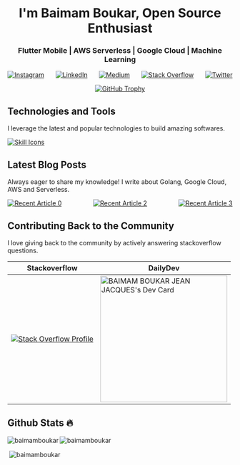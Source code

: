
<h1 align="center">I'm Baimam Boukar, Open Source Enthusiast</h1>

<h3 align="center">Flutter Mobile | AWS Serverless | Google Cloud | Machine Learning </h3>


<center>
  
<div style="display: flex; justify-content: space-between;">
  <a href="https://instagram.com/baimamboukar" target="_blank" rel="noopener noreferrer">
    <img src="https://img.shields.io/badge/Instagram-%23E4405F.svg?logo=Instagram&logoColor=white" alt="Instagram">
  </a>
  <a href="https://linkedin.com/in/baimamboukar" target="_blank" rel="noopener noreferrer">
    <img src="https://img.shields.io/badge/LinkedIn-%230077B5.svg?logo=linkedin&logoColor=white" alt="LinkedIn">
  </a>
  <a href="https://medium.com/@baimamboukar" target="_blank" rel="noopener noreferrer">
    <img src="https://img.shields.io/badge/Medium-12100E?logo=medium&logoColor=white" alt="Medium">
  </a>
  <a href="https://stackoverflow.com/users/15155605" target="_blank" rel="noopener noreferrer">
    <img src="https://img.shields.io/badge/-Stackoverflow-FE7A16?logo=stack-overflow&logoColor=white" alt="Stack Overflow">
  </a>
  <a href="https://twitter.com/baimamjj" target="_blank" rel="noopener noreferrer">
    <img src="https://img.shields.io/badge/Twitter-%231DA1F2.svg?logo=Twitter&logoColor=white" alt="Twitter">
  </a>
</div>
</center>


<p align="center">
  <a href="https://github-profile-trophy.vercel.app/?username=baimamboukar&row=1&theme=darkhub&margin-w=15&no-bg=true" target="_blank" rel="noopener noreferrer">
    <img src="https://github-profile-trophy.vercel.app/?username=baimamboukar&row=1&theme=darkhub&margin-w=15&no-bg=true" alt="GitHub Trophy">
  </a>
</p>

## Technologies and Tools

I leverage the latest and popular technologies to build amazing softwares.

<a href="https://skillicons.dev">
  <img src="https://skillicons.dev/icons?i=flutter,dart,nuxtjs,vuejs,vercel,githubactions,firebase,notion,golang,flask,postman,docker,kubernetes,grafana,prometheus,kafka,tensorflow,gcp,aws,terraform,github,vscode,arduino,markdown&perline=8" alt="Skill Icons">
</a>

## Latest Blog Posts

Always eager to share my knowledge! I write about Golang, Google Cloud, AWS and Serverless.

<div style="display: flex; flex-wrap: wrap; justify-content: space-between;">
  <a href="https://github-readme-medium-recent-article.vercel.app/medium/@baimamboukar/0" target="_blank" rel="noopener noreferrer">
    <img src="https://github-readme-medium-recent-article.vercel.app/medium/@baimamboukar/0?bg=black" alt="Recent Article 0">
  </a>
  <a href="https://github-readme-medium-recent-article.vercel.app/medium/@baimamboukar/1" target="_blank" rel="noopener noreferrer">
    <img src="https://github-readme-medium-recent-article.vercel.app/medium/@baimamboukar/1" alt="Recent Article 2">
  </a>
    <a href="https://github-readme-medium-recent-article.vercel.app/medium/@baimamboukar/2" target="_blank" rel="noopener noreferrer">
    <img src="https://github-readme-medium-recent-article.vercel.app/medium/@baimamboukar/2" alt="Recent Article 3">
  </a>
</div>

## Contributing Back to the Community

I love giving back to the community by actively answering stackoverflow questions.

| Stackoverflow                 | DailyDev                                         |
|-------------------------|----------------------------------------------|
| [![Stack Overflow Profile](https://github-readme-stackoverflow.vercel.app/?userID=15155605)](https://github-readme-stackoverflow.vercel.app/?userID=15155605)        | <a href="https://app.daily.dev/baimamboukar"><img src="https://api.daily.dev/devcards/v2/uWkvPQHe7Evi4oCdre7Xj.png?r=bk0&type=default" alt="BAIMAM BOUKAR JEAN JACQUES's Dev Card" width="284"></a>  |

## Github Stats 🔥

<p><img align="left" src="https://github-readme-stats.vercel.app/api/top-langs?username=baimamboukar&show_icons=true&locale=en&layout=compact&theme=cobalt" alt="baimamboukar" /></p>

<p><img align="center" src="https://github-readme-streak-stats.herokuapp.com?user=baimamboukar&theme=radical&date_format=j%20M%5B%20Y%5D&sideLabels=DDB225" alt="baimamboukar" /></p>

<p>&nbsp;<img align="center" src="https://github-readme-stats.vercel.app/api?username=baimamboukar&show_icons=true&locale=en&theme=tokyonight" alt="baimamboukar" /></p>


